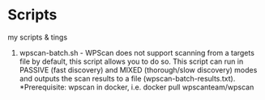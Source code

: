 # Scripts
my scripts &amp; tings 

1. wpscan-batch.sh - WPScan does not support scanning from a targets file by default, this script allows you to do so.
This script can run in PASSIVE (fast discovery) and MIXED (thorough/slow discovery) modes and outputs the scan results to a file (wpscan-batch-results.txt).
*Prerequisite: wpscan in docker, i.e. docker pull wpscanteam/wpscan
